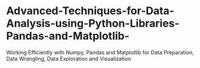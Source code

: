 # Advanced-Techniques-for-Data-Analysis-using-Python-Libraries-Pandas-and-Matplotlib-
Working Efficiently with Numpy, Pandas and Matplotlib for Data Preparation, Data Wrangling, Data Exploration and Visualization
